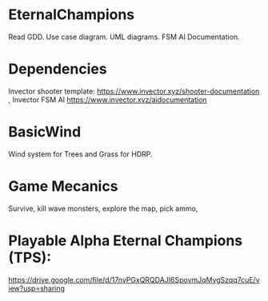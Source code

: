 # EternalChampions
Read GDD. 
Use case diagram.
UML diagrams.
FSM AI Documentation.

# Dependencies
Invector shooter template: https://www.invector.xyz/shooter-documentation , 
Invector FSM AI https://www.invector.xyz/aidocumentation

# BasicWind
Wind system for Trees and Grass for HDRP.

# Game Mecanics
Survive, kill wave monsters, explore the map, pick ammo,

# Playable Alpha Eternal Champions (TPS):
https://drive.google.com/file/d/17nvPGxQRQDAJI6SpovmJqMygSzqq7cuE/view?usp=sharing

